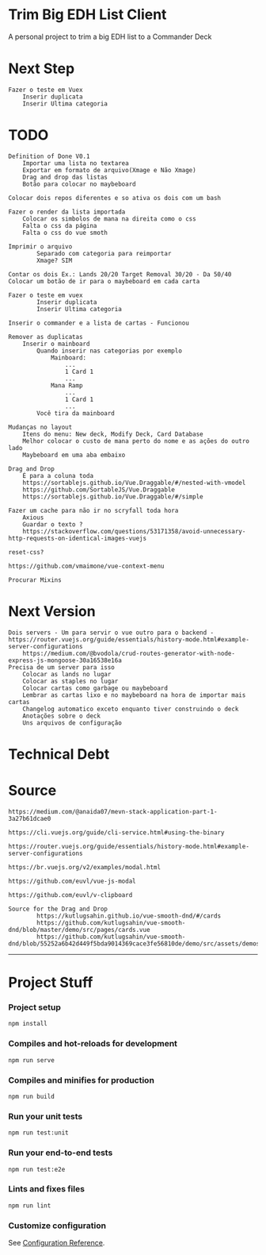 # Trim Big EDH List Client
A personal project to trim a big EDH list to a Commander Deck

# Next Step
	Fazer o teste em Vuex
		Inserir duplicata
		Inserir Ultima categoria

# TODO
	Definition of Done V0.1
		Importar uma lista no textarea
		Exportar em formato de arquivo(Xmage e Não Xmage)
		Drag and drop das listas
		Botão para colocar no maybeboard

	Colocar dois repos diferentes e so ativa os dois com um bash

	Fazer o render da lista importada
		Colocar os simbolos de mana na direita como o css
		Falta o css da página
		Falta o css	do vue smoth

	Imprimir o arquivo 	
			Separado com categoria para reimportar
			Xmage? SIM

	Contar os dois Ex.: Lands 20/20 Target Removal 30/20 - Da 50/40
	Colocar um botão de ir para o maybeboard em cada carta

	Fazer o teste em vuex
	 		Inserir duplicata
			Inserir Ultima categoria

	Inserir o commander e a lista de cartas - Funcionou

	Remover as duplicatas
		Inserir o mainboard
			Quando inserir nas categorias por exemplo
				Mainboard:
					...
					1 Card 1
					...
				Mana Ramp
					...
					1 Card 1
					...
			Você tira da mainboard		

	Mudanças no layout
		Itens do menu: New deck, Modify Deck, Card Database  
		Melhor colocar o custo de mana perto do nome e as ações do outro lado
		Maybeboard em uma aba embaixo

	Drag and Drop
		É para a coluna toda
		https://sortablejs.github.io/Vue.Draggable/#/nested-with-vmodel
		https://github.com/SortableJS/Vue.Draggable
		https://sortablejs.github.io/Vue.Draggable/#/simple

	Fazer um cache para não ir no scryfall toda hora
		Axious
		Guardar o texto ?
		https://stackoverflow.com/questions/53171358/avoid-unnecessary-http-requests-on-identical-images-vuejs

	reset-css?

	https://github.com/vmaimone/vue-context-menu

	Procurar Mixins


# Next Version
	Dois servers - Um para servir o vue outro para o backend - https://router.vuejs.org/guide/essentials/history-mode.html#example-server-configurations
		https://medium.com/@bvodola/crud-routes-generator-with-node-express-js-mongoose-30a16538e16a
	Precisa de um server para isso 	
		Colocar as lands no lugar
		Colocar as staples no lugar
		Colocar cartas como garbage ou maybeboard
		Lembrar as cartas lixo e no maybeboard na hora de importar mais cartas
		Changelog automatico exceto enquanto tiver construindo o deck
		Anotações sobre o deck
		Uns arquivos de configuração

# Technical Debt


# Source
	https://medium.com/@anaida07/mevn-stack-application-part-1-3a27b61dcae0

	https://cli.vuejs.org/guide/cli-service.html#using-the-binary

	https://router.vuejs.org/guide/essentials/history-mode.html#example-server-configurations

	https://br.vuejs.org/v2/examples/modal.html

	https://github.com/euvl/vue-js-modal

	https://github.com/euvl/v-clipboard

	Source for the Drag and Drop
			https://kutlugsahin.github.io/vue-smooth-dnd/#/cards
			https://github.com/kutlugsahin/vue-smooth-dnd/blob/master/demo/src/pages/cards.vue
			https://github.com/kutlugsahin/vue-smooth-dnd/blob/55252a6b42d449f5bda9014369cace3fe56810de/demo/src/assets/demos.css

----


# Project Stuff

### Project setup
```
npm install
```

### Compiles and hot-reloads for development
```
npm run serve
```

### Compiles and minifies for production
```
npm run build
```

### Run your unit tests
```
npm run test:unit
```

### Run your end-to-end tests
```
npm run test:e2e
```

### Lints and fixes files
```
npm run lint
```

### Customize configuration
See [Configuration Reference](https://cli.vuejs.org/config/).
